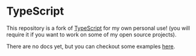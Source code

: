 
# TypeScript
This repository is a fork of [TypeScript](https://github.com/microsoft/TypeScript) for my own personal use! (you will require it if you want to work on some of my open source projects).

There are no docs yet, but you can checkout some examples [here](https://github.com/laurci/ts-fork-demos).